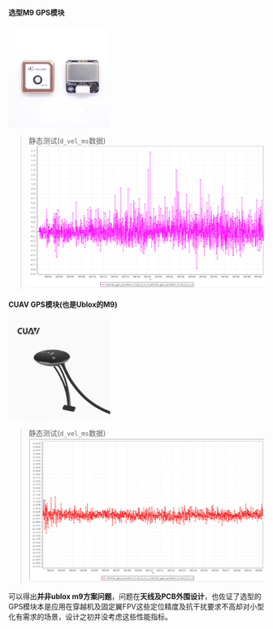 #### 选型M9 GPS模块
 <img src="./tb_image_share_1697511406583.jpg" width = "200" height = "200" alt="图片名称" align=center />

>静态测试(`d_vel_ms`数据)
![Alt text](./image.png)
#### CUAV GPS模块(也是Ublox的M9)
 <img src="./tb_image_share_1697511433570.jpg" width = "200" height = "200" alt="图片名称" align=center />

>静态测试(`d_vel_ms`数据)
![Alt text](./image-16.png)

可以得出**并非ublox m9方案问题**，问题在**天线及PCB外围设计**，也佐证了选型的GPS模块本是应用在穿越机及固定翼FPV这些定位精度及抗干扰要求不高却对小型化有需求的场景，设计之初并没考虑这些性能指标。
